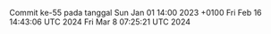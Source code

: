 Commit ke-55 pada tanggal Sun Jan 01 14:00 2023 +0100
Fri Feb 16 14:43:06 UTC 2024
Fri Mar  8 07:25:21 UTC 2024

